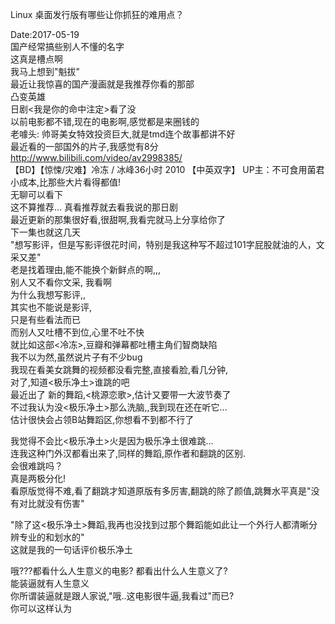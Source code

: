 Linux 桌面发行版有哪些让你抓狂的难用点？

Date:2017-05-19  
国产经常搞些别人不懂的名字   
这真是槽点啊  
我马上想到"魁拔"  
最近让我惊喜的国产漫画就是我推荐你看的那部  
凸变英雄  
日剧<我是你的命中注定>看了没  
以前电影都不错,现在的电影啊,感觉都是来圈钱的  
老噱头:  帅哥美女特效投资巨大,就是tmd连个故事都讲不好  
最近看的一部国外的片子,我感觉有8分  
http://www.bilibili.com/video/av2998385/  
【BD】【惊悚/灾难】冷冻 / 冰峰36小时 2010 【中英双字】 UP主：不可食用菌君  
小成本,比那些大片看得都值!  
无聊可以看下  
这不算推荐...  真看推荐就去看我说的那日剧  
最近更新的那集很好看,很甜啊,我看完就马上分享给你了  
下一集也就这几天  
"想写影评，但是写影评很花时间，特别是我这种写不超过101字屁股就油的人，文采又差"  
老是找着理由,能不能换个新鲜点的啊,,,  
别人又不看你文采, 我看啊  
 
为什么我想写影评,,  
其实也不能说是影评,  
只是有些看法而已  
而别人又吐槽不到位,心里不吐不快  
就比如这部<冷冻>,豆瓣和弹幕都吐槽主角们智商缺陷  
我不以为然,虽然说片子有不少bug  
我现在看美女跳舞的视频都没看完整,直接看脸,看几分钟,  
对了,知道<极乐净土>谁跳的吧  
最近出了 新的舞蹈,<桃源恋歌>,估计又要带一大波节奏了  
不过我认为没<极乐净土>那么洗脑,,我到现在还在听它...  
估计很快会占领B站舞蹈区,你想看不到都不行了  


我觉得不会比<极乐净土>火是因为极乐净土很难跳...  
连我这种门外汉都看出来了,同样的舞蹈,原作者和翻跳的区别.  
会很难跳吗？  
真是两极分化!  
看原版觉得不难,看了翻跳才知道原版有多厉害,翻跳的除了颜值,跳舞水平真是"没有对比就没有伤害"  


"除了这<极乐净土>舞蹈,我再也没找到过那个舞蹈能如此让一个外行人都清晰分辨专业的和划水的"  
这就是我的一句话评价极乐净土  


哦???都看什么人生意义的电影?   都看出什么人生意义了?     
能装逼就有人生意义  
你所谓装逼就是跟人家说,"哦..这电影很牛逼,我看过"而已?  
你可以这样认为  
